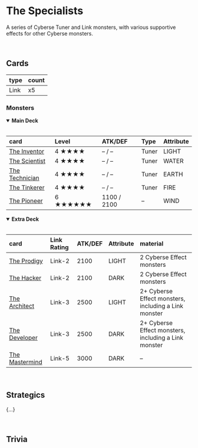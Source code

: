 # The Specialists

A series of Cyberse Tuner and Link monsters, with various supportive effects for other Cyberse monsters.


<br>


## Cards

| type | count |
| :--- | :---- |
| Link | x5 |

### Monsters

<details open>
  <summary> <b> Main Deck </b> </summary> <br>

| card | Level | ATK/DEF | Type | Attribute |
| :--- | :---- | :------ | :--- | :-------- |
| [The Inventor](../cards/monsters/standard/The%Inventor.md) | 4 ★★★★ | – / – | Tuner | LIGHT |
| [The Scientist](../cards/monsters/standard/The%Scientist.md) | 4 ★★★★ | – / – | Tuner | WATER |
| [The Technician](../cards/monsters/standard/The%Technician.md) | 4 ★★★★ | – / – | Tuner | EARTH |
| [The Tinkerer](../cards/monsters/standard/The%Tinkerer.md) | 4 ★★★★ | – / – | Tuner | FIRE |
| [The Pioneer](../cards/monsters/standard/The%Pioneer.md) | 6 ★★★★★★ | 1100 / 2100 | – | WIND |

</details>

<details open>
  <summary> <b> Extra Deck </b> </summary> <br>

| card | Link Rating | ATK/DEF | Attribute | material |
| :--- | :---------- | :------ | :-------- | :------- |
| [The Prodigy](../cards/monsters/link/The%20Prodigy.md) | Link-2 | 2100 | LIGHT | 2 Cyberse Effect monsters |
| [The Hacker](../cards/monsters/link/The%20PHacker.md) | Link-2 | 2100 | DARK | 2 Cyberse Effect monsters |
| [The Architect](../cards/monsters/link/The%20Architect.md) | Link-3 | 2500 | LIGHT | 2+ Cyberse Effect monsters, including a Link monster |
| [The Developer](../cards/monsters/link/The%20Architect.md) | Link-3 | 2500 | DARK | 2+ Cyberse Effect monsters, including a Link monster |
| [The Mastermind](../cards/monsters/link/The%20Mastermind.md) | Link-5 | 3000 | DARK | – |

</details>


<br>


## Strategics

{...}


<br>


## Trivia

